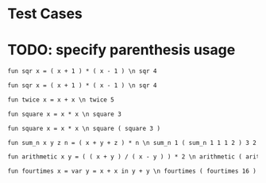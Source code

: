 # Test Cases


# TODO: specify parenthesis usage 

```txt
fun sqr x = ( x + 1 ) * ( x - 1 ) \n sqr 4
```

```txt
fun	sqr	x =	( x + 1 ) *	( x - 1 ) \n sqr 4
```

```txt
fun	twice x	= x	+ x \n twice 5
```

```txt
fun square x = x * x \n square 3
```

```txt
fun square x = x * x \n square ( square 3 )
```

```txt
fun sum_n x y z n = ( x + y + z ) * n \n sum_n 1 ( sum_n 1 1 1 2 ) 3 2
```

```txt
fun arithmetic x y = ( ( x + y ) / ( x - y ) ) * 2 \n arithmetic ( arithmetic 5 6 ) ( arithmetic 2 11 )
```

```txt
fun fourtimes x = var y = x + x in y + y \n fourtimes ( fourtimes 16 )
```
